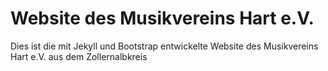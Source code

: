 # Website des Musikvereins Hart e.V.

Dies ist die mit Jekyll und Bootstrap entwickelte Website des Musikvereins Hart e.V. aus dem Zollernalbkreis